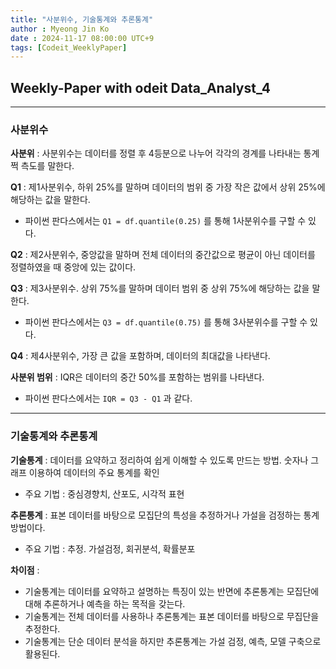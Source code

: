 ```yaml
---
title: "사분위수, 기술통계와 추론통계"
author : Myeong Jin Ko
date : 2024-11-17 08:00:00 UTC+9
tags: [Codeit_WeeklyPaper]
---
```


## Weekly-Paper with odeit Data_Analyst_4
---
### 사분위수

**사분위** : 사분위수는 데이터를 정렬 후 4등분으로 나누어 각각의 경계를 나타내는 통계쩍 측도를 말한다.

**Q1** :  제1사분위수, 하위 25%를 말하며 데이터의 범위 중 가장 작은 값에서 상위 25%에 해당하는 값을 말한다.
  - 파이썬 판다스에서는 `Q1 = df.quantile(0.25)` 를 통해 1사분위수를 구할 수 있다.

**Q2** : 제2사분위수, 중앙값을 말하며 전체 데이터의 중간값으로 평균이 아닌 데이터를 정렬하였을 때 중앙에 있는 값이다.

**Q3** : 제3사분위수. 상위 75%를 말하며 데이터 범위 중 상위 75%에 해당하는 값을 말한다.
  - 파이썬 판다스에서는 `Q3 = df.quantile(0.75)` 를 통해 3사분위수를 구할 수 있다.

**Q4** : 제4사분위수, 가장 큰 값을 포함하며, 데이터의 최대값을 나타낸다.

**사분위 범위** : IQR은 데이터의 중간 50%를 포함하는 범위를 나타낸다.
  - 파이썬 판다스에서는 `IQR = Q3 - Q1` 과 같다.

---
### 기술통계와 추론통계

**기술통계** : 데이터를 요약하고 정리하여 쉽게 이해할 수 있도록 만드는 방법. 숫자나 그래프 이용하여 데이터의 주요 통계를 확인
  - 주요 기법 : 중심경향치, 산포도, 시각적 표현

**추론통계** : 표본 데이터를 바탕으로 모집단의 특성을 추정하거나 가설을 검정하는 통계방법이다.
  - 주요 기법 : 추정. 가설검정, 회귀분석, 확률분포

**차이점** : 
  - 기술통계는 데이터를 요약하고 설명하는 특징이 있는 반면에 추론통계는 모집단에 대해 추론하거나 예측을 하는 목적을 갖는다.
  - 기술통계는 전체 데이터를 사용하나 추론통계는 표본 데이터를 바탕으로 무집단을 추정한다.
  - 기술통계는 단순 데이터 분석을 하지만 추론통계는 가설 검정, 예측, 모델 구축으로 활용된다.
